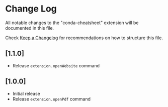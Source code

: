 # Change Log

All notable changes to the "conda-cheatsheet" extension will be documented in this file.

Check [Keep a Changelog](http://keepachangelog.com/) for recommendations on how to structure this file.

## [1.1.0]
- Release `extension.openWebsite` command

## [1.0.0]
- Initial release
- Release `extension.openPdf` command
